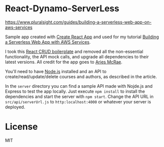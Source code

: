# React-Dynamo-ServerLess

https://www.pluralsight.com/guides/building-a-serverless-web-app-on-aws-services

Sample app created with [Create React App](https://github.com/facebookincubator/create-react-app) and used for my tutorial [Building a Serverless Web App with AWS Services](https://www.pluralsight.com/guides/front-end-javascript/building-a-serverless-web-app-on-aws-services).

I took this [React CRUD boilerplate](https://github.com/ariesmcrae/reactjs-crud-boilerplate) and removed all the non-essential functionality, the API mock calls, and upgrade all dependencies to their latest versions. All credit for the app goes to [Aries McRae](https://github.com/ariesmcrae).

You'll need to have [Node.js](https://nodejs.org/en/download/) installed and an API to create/read/update/delete courses and authors, as described in the article.

In the `server` directory you can find a sample API made with Nojde.js and Express to test the app locally. Just execute `npm install` to install the dependencies and start the server with `npm start`. Change the API URL in `src/api/serverUrl.js` to `http:localhost:4000` or whatever your server is deployed.

# License
MIT

